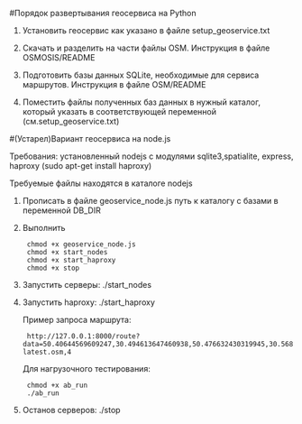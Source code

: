 #Порядок развертывания геосервиса на Python

1. Установить геосервис как указано в файле setup_geoservice.txt
2. Скачать и разделить на части файлы OSM. Инструкция в файле OSMOSIS/README
3. Подготовить базы данных SQLite, необходимые для сервиса маршрутов. Инструкция
в файле OSM/README

4. Поместить файлы полученных баз данных в нужный каталог, который указать в 
соответствующей переменной (см.setup_geoservice.txt)


#(Устарел)Вариант геосервиса на node.js

Требования: установленный nodejs с модулями sqlite3,spatialite, express,
			haproxy (sudo apt-get install haproxy)

Требуемые файлы находятся в каталоге nodejs
1. Прописать в  файле geoservice_node.js путь к каталогу с базами в переменной DB_DIR
2. Выполнить

        chmod +x geoservice_node.js
        chmod +x start_nodes
        chmod +x start_haproxy
        chmod +x stop

3. Запустить серверы: ./start_nodes
4. Запустить haproxy: ./start_haproxy

    Пример запроса маршрута: 
    
        http://127.0.0.1:8000/route?data=50.40644569609247,30.494613647460938,50.476632430319945,30.56842803955078,ukraine-latest.osm,4
    
    Для нагрузочного тестирования:
    
        chmod +x ab_run
        ./ab_run 

5. Останов серверов: ./stop
 

